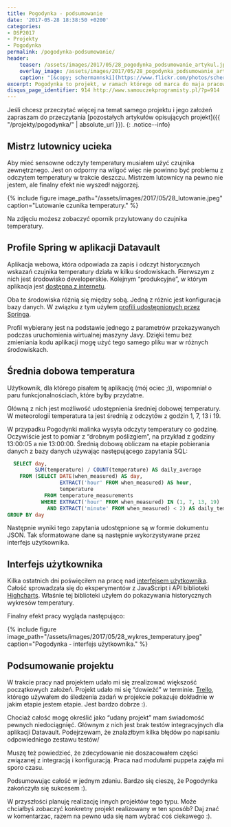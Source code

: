 ```yaml
---
title: Pogodynka - podsumowanie
date: '2017-05-28 18:38:50 +0200'
categories:
- DSP2017
- Projekty
- Pogodynka
permalink: /pogodynka-podsumowanie/
header:
    teaser: /assets/images/2017/05/28_pogodynka_podsumowanie_artykul.jpeg
    overlay_image: /assets/images/2017/05/28_pogodynka_podsumowanie_artykul.jpeg
    caption: "[&copy; schermannski](https://www.flickr.com/photos/schermannski/34492740872/sizes/l)"
excerpt: Pogodynka to projekt, w ramach którego od marca do maja pracowałem nad stacją pogodową opartą o Raspberry Pi. Ten artykuł podsumowuje ostatnią część prac nad projektem. Pokazuje też finalny efekt tej pracy.
disqus_page_identifier: 914 http://www.samouczekprogramisty.pl/?p=914
---
```


Jeśli chcesz przeczytać więcej na temat samego projektu i jego założeń zapraszam do przeczytania [pozostałych artykułów opisujących projekt]({{ "/projekty/pogodynka/" | absolute_url }}).
{: .notice--info}

## Mistrz lutownicy ucieka

Aby mieć sensowne odczyty temperatury musiałem użyć czujnika zewnętrznego. Jest on odporny na wilgoć więc nie powinno być problemu z odczytem temperatury w trakcie deszczu. Mistrzem lutownicy na pewno nie jestem, ale finalny efekt nie wyszedł najgorzej.

{% include figure image_path="/assets/images/2017/05/28_lutowanie.jpeg" caption="Lutowanie czunika temperatury." %}

Na zdjęciu możesz zobaczyć opornik przylutowany do czujnika temperatury.

## Profile Spring w aplikacji Datavault

Aplikacja webowa, która odpowiada za zapis i odczyt historycznych wskazań czujnika temperatury działa w kilku środowiskach. Pierwszym z nich jest środowisko developerskie. Kolejnym “produkcyjne”, w którym aplikacja jest [dostępna z internetu](http://pogodynka.pietraszek.pl).

Oba te środowiska różnią się między sobą. Jedną z różnic jest konfiguracja bazy danych. W związku z tym użyłem [profili udostępnionych przez Springa](https://docs.spring.io/spring-boot/docs/current/reference/html/boot-features-profiles.html).

Profil wybierany jest na podstawie jednego z parametrów przekazywanych podczas uruchomienia wirtualnej maszyny Javy. Dzięki temu bez zmieniania kodu aplikacji mogę użyć tego samego pliku war w różnych środowiskach.

## Średnia dobowa temperatura

Użytkownik, dla którego pisałem tę aplikację (mój ociec ;)), wspomniał o paru funkcjonalnościach, które byłby przydatne.

Główną z nich jest możliwość udostępnienia średniej dobowej temperatury. W meteorologii temperatura ta jest średnią z odczytów z godzin 1, 7, 13 i 19.

W przypadku Pogodynki malinka wysyła odczyty temperatury co godzinę. Oczywiście jest to pomiar z “drobnym poślizgiem”, na przykład z godziny 13:00:05 a nie 13:00:00. Średnią dobową obliczam na etapie pobierania danych z bazy danych używając następującego zapytania SQL:

```sql
  SELECT day,
         SUM(temperature) / COUNT(temperature) AS daily_average
    FROM (SELECT DATE(when_measured) AS day,
                 EXTRACT('hour' FROM when_measured) AS hour,
                 temperature
            FROM temperature_measurements
           WHERE EXTRACT('hour' FROM when_measured) IN (1, 7, 13, 19)
             AND EXTRACT('minute' FROM when_measured) < 2) AS daily_temps
GROUP BY day
```

Następnie wyniki tego zapytania udostępnione są w formie dokumentu JSON. Tak sformatowane dane są następnie wykorzystywane przez interfejs użytkownika.

## Interfejs użytkownika

Kilka ostatnich dni poświęciłem na pracę nad [interfejsem użytkownika](https://github.com/SamouczekProgramisty/Pogodynka/blob/master/frontend/index.html). Całość sprowadzała się do eksperymentów z JavaScript i API biblioteki [Highcharts](https://www.highcharts.com/). Właśnie tej biblioteki użyłem do pokazywania historycznych wykresów temperatury.

Finalny efekt pracy wygląda następująco:

{% include figure image_path="/assets/images/2017/05/28_wykres_temperatury.jpeg" caption="Pogodynka - interfejs użytkownika." %}

## Podsumowanie projektu

W trakcie pracy nad projektem udało mi się zrealizować większość początkowych założeń. Projekt udało mi się “dowieźć” w terminie. [Trello](https://trello.com/b/yqZHTqSN/pogodynka), którego używałem do śledzenia zadań w projekcie pokazuje dokładnie w jakim etapie jestem etapie. Jest bardzo dobrze :).

Chociaż całość mogę określić jako “udany projekt” mam świadomość pewnych niedociągnięć. Głównym z nich jest brak testów integracyjnych dla aplikacji Datavault. Podejrzewam, że znalazłbym kilka błędów po napisaniu odpowiedniego zestawu testów/

Muszę też powiedzieć, że zdecydowanie nie doszacowałem części związanej z integracją i konfiguracją. Praca nad modułami puppeta zajęła mi sporo czasu.

Podsumowując całość w jednym zdaniu. Bardzo się cieszę, że Pogodynka zakończyła się sukcesem :).

W przyszłości planuję realizację innych projektów tego typu. Może chciałbyś zobaczyć konkretny projekt realizowany w ten sposób? Daj znać w komentarzac, razem na pewno uda się nam wybrać coś ciekawego :).


